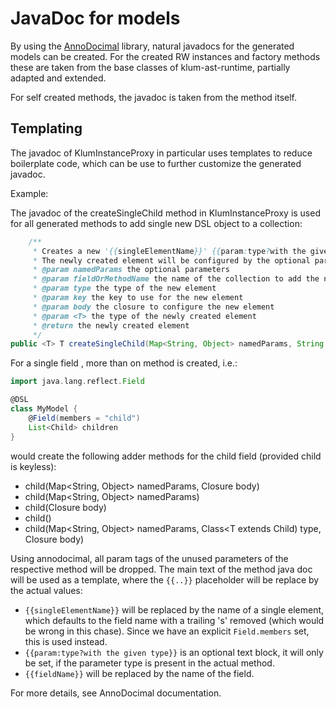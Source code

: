 # JavaDoc for models

By using the [AnnoDocimal](https://github.com/blackbuild/anno-docimal) library, natural javadocs for the generated models can be created. For the created RW instances and factory methods these are taken from the base classes of klum-ast-runtime, partially adapted and extended.

For self created methods, the javadoc is taken from the method itself.

## Templating

The javadoc of KlumInstanceProxy in particular uses templates to reduce boilerplate code, which can be use to further customize the generated javadoc.

Example:

The javadoc of the createSingleChild method in KlumInstanceProxy is used for all generated methods to add single new DSL object to a collection:

```java
    /**
     * Creates a new '{{singleElementName}}' {{param:type?with the given type}} and adds it to the '{{fieldName}}' collection.
     * The newly created element will be configured by the optional parameters values and closure.
     * @param namedParams the optional parameters
     * @param fieldOrMethodName the name of the collection to add the new element to
     * @param type the type of the new element
     * @param key the key to use for the new element
     * @param body the closure to configure the new element
     * @param <T> the type of the newly created element
     * @return the newly created element
     */
public <T> T createSingleChild(Map<String, Object> namedParams, String fieldOrMethodName, Class<T> type, String key, Closure<T> body)
```

For a single field , more than on method is created, i.e.:

```groovy
import java.lang.reflect.Field

@DSL
class MyModel {
    @Field(members = "child")
    List<Child> children
}
```

would create the following adder methods for the child field (provided child is keyless):

- child(Map<String, Object> namedParams, Closure<Child> body)
- child(Map<String, Object> namedParams)
- child(Closure<Child> body)
- child()
- child(Map<String, Object> namedParams, Class<T extends Child) type, Closure<Child> body)

Using annodocimal, all param tags of the unused parameters of the respective method will be dropped. The main text of the method java doc will be used as a template, where the `{{..}}` placeholder will be replace by the actual values:

- `{{singleElementName}}` will be replaced by the name of a single element, which defaults to the field name with a trailing 's' removed (which would be wrong in this chase). Since we have an explicit `Field.members` set, this is used instead.
- `{{param:type?with the given type}}` is an optional text block, it will only be set, if the parameter type is present in the actual method.
- `{{fieldName}}` will be replaced by the name of the field.

For more details, see AnnoDocimal documentation.